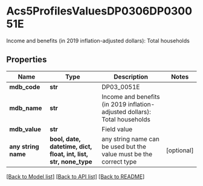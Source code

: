# Acs5ProfilesValuesDP0306DP030051E

Income and benefits (in 2019 inflation-adjusted dollars): Total households

## Properties
Name | Type | Description | Notes
------------ | ------------- | ------------- | -------------
**mdb_code** | **str** | DP03_0051E | 
**mdb_name** | **str** | Income and benefits (in 2019 inflation-adjusted dollars): Total households | 
**mdb_value** | **str** | Field value | 
**any string name** | **bool, date, datetime, dict, float, int, list, str, none_type** | any string name can be used but the value must be the correct type | [optional]

[[Back to Model list]](../README.md#documentation-for-models) [[Back to API list]](../README.md#documentation-for-api-endpoints) [[Back to README]](../README.md)


